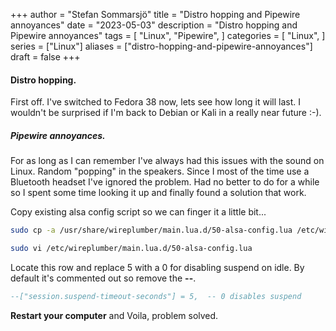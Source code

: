 +++
author = "Stefan Sommarsjö"
title = "Distro hopping and Pipewire annoyances"
date = "2023-05-03"
description = "Distro hopping and Pipewire annoyances"
tags = [
    "Linux",
	"Pipewire",
]
categories = [
    "Linux",
]
series = ["Linux"]
aliases = ["distro-hopping-and-pipewire-annoyances"]
draft = false
+++

#### Distro hopping.  
First off. I've switched to Fedora 38 now, lets see how long it will last. I wouldn't be surprised if I'm back to Debian or Kali in a really near future :-).

##### Pipewire annoyances.
For as long as I can remember I've always had this issues with the sound on Linux. Random "popping" in the speakers.
Since I most of the time use a Bluetooth headset I've ignored the problem.
Had no better to do for a while so I spent some time looking it up and finally found a solution that work.

Copy existing alsa config script so we can finger it a little bit...
<!--more-->

```bash
sudo cp -a /usr/share/wireplumber/main.lua.d/50-alsa-config.lua /etc/wireplumber/main.lua.d/50-alsa-config.lua
```

```bash
sudo vi /etc/wireplumber/main.lua.d/50-alsa-config.lua
```

Locate this row and replace 5 with a 0 for disabling suspend on idle. By default it's commented out so remove the **--**.
```lua
--["session.suspend-timeout-seconds"] = 5,  -- 0 disables suspend
```

**Restart your computer** and Voila, problem solved.



